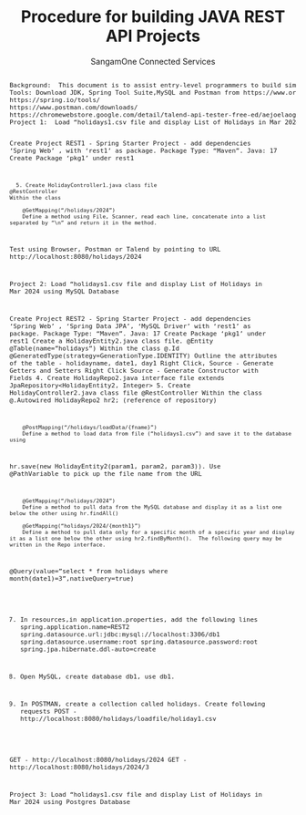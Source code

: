 <h1 align="center">Procedure for building JAVA REST API Projects</h1>
<p align="center">SangamOne Connected Services</p>
<pre><span style="font-size: 11px">
Background:  This document is to assist entry-level programmers to build simple REST API projects using Java, Spring Tool Suite, Postman, Talend API Tester.
Tools: Download JDK, Spring Tool Suite,MySQL and Postman from https://www.oracle.com/in/java/technologies/downloads/
https://spring.io/tools/
https://www.postman.com/downloads/
https://chromewebstore.google.com/detail/talend-api-tester-free-ed/aejoelaoggembcahagimdiliamlcdmfm
Project 1:  Load “holidays1.csv file and display List of Holidays in Mar 2024 without using Database

Create Project REST1 - Spring Starter Project - add dependencies ‘Spring Web’ , with ‘rest1’ as package.  Package Type: “Maven”.  Java: 17
Create Package ‘pkg1’ under rest1

      5. Create HolidayController1.java class file
	@RestController
	Within the class

		@GetMapping(“/holidays/2024”)
		Define a method using File, Scanner, read each line, concatenate into a list separated by “\n” and return it in the method.

Test using Browser, Postman or Talend by pointing to URL http://localhost:8080/holidays/2024

Project 2:  Load “holidays1.csv file and display List of Holidays in Mar 2024 using MySQL Database
  
Create Project REST2 - Spring Starter Project - add dependencies ‘Spring Web’ , ‘Spring Data JPA’, ‘MySQL Driver’ with ‘rest1’ as package.  Package Type: “Maven”.  Java: 17
Create Package ‘pkg1’ under rest1
Create a HolidayEntity2.java class file. 
@Entity
@Table(name=”holidays”) 
Within the class
	@.Id
	@GeneratedType(strategy=GenerationType.IDENTITY)
Outline the attributes of the table - holidayname, date1, day1
Right Click, Source - Generate Getters and Setters
Right Click Source - Generate Constructor with Fields
      4. Create HolidayRepo2.java interface file
	extends JpaRepository<HolidayEntity2, Integer>
      5. Create HolidayController2.java class file
	@RestController
	Within the class
		@.Autowired
		HolidayRepo2 hr2;    (reference of repository)

		@PostMapping(“/holidays/loadData/{fname}”)
		Define a method to load data from file (“holidays1.csv”) and save it to the database using
hr.save(new HolidayEntity2(param1, param2, param3)). Use @PathVariable to pick up the file name from the URL

		@GetMapping(“/holidays/2024”)
		Define a method to pull data from the MySQL database and display it as a list one below the other using hr.findAll()

		@GetMapping(“holidays/2024/{month1}”)
		Define a method to pull data only for a specific month of a specific year and display it as a list one below the other using hr2.findByMonth().  The following query may be written in the Repo interface.
@Query(value=”select * from holidays where month(date1)=3”,nativeQuery=true)

7. In resources,in application.properties, add the following lines
spring.application.name=REST2
spring.datasource.url:jdbc:mysql://localhost:3306/db1
spring.datasource.username:root
spring.datasource.password:root
spring.jpa.hibernate.ddl-auto=create

8. Open MySQL, create database db1,  use db1.
9. In POSTMAN, create a collection called holidays. Create following requests
POST - http://localhost:8080/holidays/loadfile/holiday1.csv

GET - http://localhost:8080/holidays/2024
GET - http://localhost:8080/holidays/2024/3
		
Project 3:  Load “holidays1.csv file and display List of Holidays in Mar 2024 using Postgres Database
</span>
</pre>
